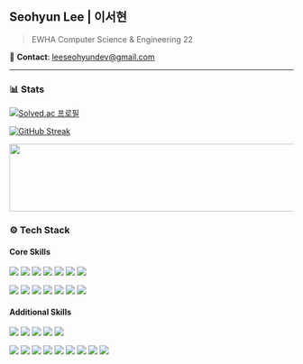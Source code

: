 ## Seohyun Lee | 이서현
> EWHA Computer Science & Engineering 22

📧 **Contact**: [leeseohyundev@gmail.com](mailto:leeseohyundev@gmail.com)

---

### 📊 Stats

[![Solved.ac
프로필](http://mazassumnida.wtf/api/mini/generate_badge?boj=leeseohyun)](https://solved.ac/leeseohyun)

[![GitHub Streak](https://streak-stats.demolab.com/?user=seohyun-lee)](https://git.io/streak-stats)

<a href="https://www.gitanimals.org/en_US?utm_medium=image&utm_source=seohyun-lee&utm_content=line">
  <img
    src="https://render.gitanimals.org/lines/seohyun-lee?pet-id=719194817415267983"
    width="600"
    height="120"
  />
</a>

### ⚙️ Tech Stack
#### Core Skills
<img src="https://img.shields.io/badge/Java-007396?logo=java&logoColor=white"> <img src="https://img.shields.io/badge/Spring%20Boot-6DB33F?logo=springboot&logoColor=white"> <img src="https://img.shields.io/badge/JPA-59666C"> <img src="https://img.shields.io/badge/Python-3776AB?logo=python&logoColor=white"> <img src="https://img.shields.io/badge/FastAPI-009688?logo=fastapi&logoColor=white"> <img src="https://img.shields.io/badge/MySQL-4479A1?logo=mysql&logoColor=white"> <img src="https://img.shields.io/badge/AWS-232F3E?logo=amazonaws&logoColor=white">
 
<img src="https://img.shields.io/badge/Redis-DC382D?logo=redis&logoColor=white"> <img src="https://img.shields.io/badge/Docker-2496ED?logo=docker&logoColor=white"> <img src="https://img.shields.io/badge/GitHub%20Actions-2088FF?logo=githubactions&logoColor=white"> <img src="https://img.shields.io/badge/Nginx-009639?logo=nginx&logoColor=white"> <img src="https://img.shields.io/badge/Git-F05032?logo=git&logoColor=white"> <img src="https://img.shields.io/badge/Linux-FCC624?logo=linux&logoColor=black"> <img src="https://img.shields.io/badge/Bash-4EAA25?logo=gnubash&logoColor=white">


#### Additional Skills
<img src="https://img.shields.io/badge/PostgreSQL-336791?logo=postgresql&logoColor=white"> <img src="https://img.shields.io/badge/MongoDB-47A248?logo=mongodb&logoColor=white"> <img src="https://img.shields.io/badge/GCP-4285F4?logo=googlecloud&logoColor=white"> <img src="https://img.shields.io/badge/scikit--learn-F7931E?logo=scikit-learn&logoColor=white"> <img src="https://img.shields.io/badge/PyTorch-EE4C2C?logo=pytorch&logoColor=white"> 

<img src="https://img.shields.io/badge/HTML5-E34F26?logo=html5&logoColor=white"> <img src="https://img.shields.io/badge/CSS3-1572B6?logo=css3&logoColor=white"> <img src="https://img.shields.io/badge/JavaScript-F7DF1E?logo=javascript&logoColor=black"> <img src="https://img.shields.io/badge/React-61DAFB?logo=react&logoColor=black"> <img src="https://img.shields.io/badge/Vite-646CFF?logo=vite&logoColor=white"> <img src="https://img.shields.io/badge/C++-00599C?logo=c%2B%2B&logoColor=white"> <img src="https://img.shields.io/badge/C%23-9B4F96?logo=c-sharp&logoColor=white"> <img src="https://img.shields.io/badge/Unity-202020?logo=unity&logoColor=white"> <img src="https://img.shields.io/badge/Playwright-2EAD33?logo=playwright&logoColor=white">
  
